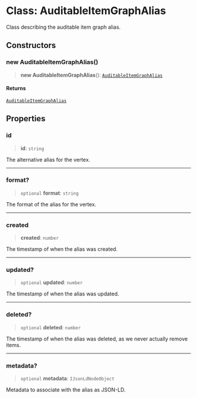 # Class: AuditableItemGraphAlias

Class describing the auditable item graph alias.

## Constructors

### new AuditableItemGraphAlias()

> **new AuditableItemGraphAlias**(): [`AuditableItemGraphAlias`](AuditableItemGraphAlias.md)

#### Returns

[`AuditableItemGraphAlias`](AuditableItemGraphAlias.md)

## Properties

### id

> **id**: `string`

The alternative alias for the vertex.

***

### format?

> `optional` **format**: `string`

The format of the alias for the vertex.

***

### created

> **created**: `number`

The timestamp of when the alias was created.

***

### updated?

> `optional` **updated**: `number`

The timestamp of when the alias was updated.

***

### deleted?

> `optional` **deleted**: `number`

The timestamp of when the alias was deleted, as we never actually remove items.

***

### metadata?

> `optional` **metadata**: `IJsonLdNodeObject`

Metadata to associate with the alias as JSON-LD.
